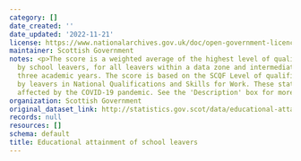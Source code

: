 ```yaml
---
category: []
date_created: ''
date_updated: '2022-11-21'
license: https://www.nationalarchives.gov.uk/doc/open-government-licence/version/3/
maintainer: Scottish Government
notes: <p>The score is a weighted average of the highest level of qualification achieved
  by school leavers, for all leavers within a data zone and intermediate zone, over
  three academic years. The score is based on the SCQF Level of qualifications gained
  by leavers in National Qualifications and Skills for Work. These statistics are
  affected by the COVID-19 pandemic. See the 'Description' box for more information.</p>
organization: Scottish Government
original_dataset_link: http://statistics.gov.scot/data/educational-attainment-of-school-leavers
records: null
resources: []
schema: default
title: Educational attainment of school leavers
---
```

